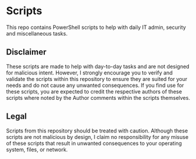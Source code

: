 # Scripts
This repo contains PowerShell scripts to help with daily IT admin, security and miscellaneous tasks.
## Disclaimer
These scripts are made to help with day-to-day tasks and are not designed for malicious intent. However, I strongly encourage you to verify and validate the scripts within this repository to ensure they are suited for your needs and do not cause any unwanted consequences. If you find use for these scripts, you are expected to credit the respective authors of these scripts where noted by the Author comments within the scripts themselves. 
## Legal
Scripts from this repository should be treated with caution. Although these scripts are not malicious by design, I claim no responsibility for any misuse of these scripts that result in unwanted consequences to your operating system, files, or network. 
